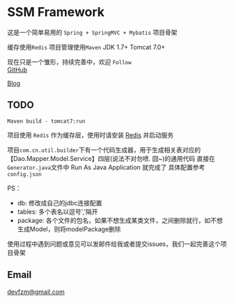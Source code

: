 # SSM Framework
这是一个简单易用的  `Spring + SpringMVC + Mybatis` 项目骨架

缓存使用`Redis`
项目管理使用`Maven`
JDK 1.7+
Tomcat 7.0+ 

现在只是一个雏形，持续完善中，欢迎 `Follow`  
[GitHub](https://github.com/ifzm)

[Blog](http://smileue.com)

## TODO
`Maven build - tomcat7:run`

项目使用   `Redis` 作为缓存层，使用时请安装  [Redis](http://redis.io) 并启动服务

项目`com.cn.util.builder`下有一个代码生成器，用于生成相关表对应的【Dao.Mapper.Model.Service】四层(说法不对勿喷. 囧~)的通用代码
直接在`Generator.java`文件中  Run As Java Application 就完成了
具体配置参考`config.json`

PS： 
- db:      修改成自己的jdbc连接配置
- tables:  多个表名以逗号','隔开
- package: 各个文件的包名，如果不想生成某类文件，之间删除就行，如不想生成Model，则将modelPackage删除

使用过程中遇到问题或意见可以发邮件给我或者提交issues，我们一起完善这个项目骨架


## Email
devfzm@gmail.com

